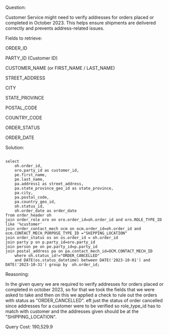 Question:

Customer Service might need to verify addresses for orders placed or completed in October 2023. This helps ensure shipments are delivered correctly and prevents address-related issues.

Fields to retrieve:

ORDER_ID

PARTY_ID (Customer ID)

CUSTOMER_NAME (or FIRST_NAME / LAST_NAME)

STREET_ADDRESS

CITY

STATE_PROVINCE

POSTAL_CODE

COUNTRY_CODE

ORDER_STATUS

ORDER_DATE

Solution:

```

select
	oh.order_id,
	oro.party_id as customer_id,
	pe.first_name,
	pe.last_name,
	pa.address1 as street_address,
	pa.state_province_geo_id as state_province,
	pa.city,
	pa.postal_code,
	pa.country_geo_id,
	oh.status_id,
	oh.order_date as order_date
from order_header oh
join order_role oro on oro.order_id=oh.order_id and oro.ROLE_TYPE_ID like '%customer'
join order_contact_mech ocm on ocm.order_id=oh.order_id and ocm.CONTACT_MECH_PURPOSE_TYPE_ID ="SHIPPING_LOCATION"
join order_status os on os.order_id = oh.order_id
join party p on p.party_id=oro.party_id
join person pe on pe.party_id=p.party_id
join postal_address pa on pa.contact_mech_id=OCM.CONTACT_MECH_ID
	where oh.status_id!="ORDER_CANCELLED"
	and DATE(os.status_datetime) between DATE('2023-10-01') and DATE('2023-10-31') group by  oh.order_id;

```
Reasoning:

In the given query we are required to verify addresses for orders placed or completed in october 2023, so for that we took the fields that we were asked to take and then on this we applied a check to rule out the orders with status as "ORDER_CANCELLED".  eft just the status of order cancelled since addresses for a customer were to be verified so role_type_id has to match with customer and the addresses given should be at the "SHIPPING_LOCATION".

Query Cost: 190,529.9


